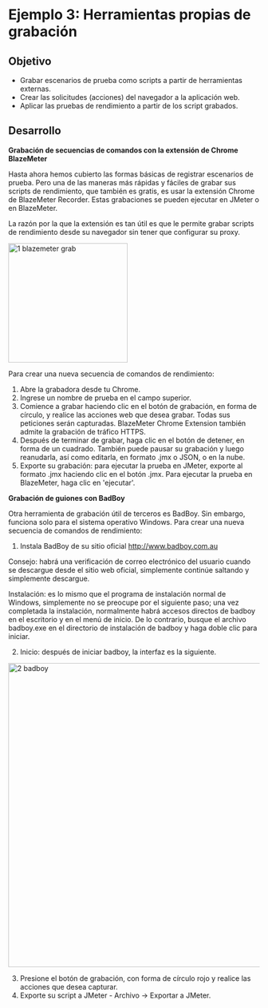 # Ejemplo 3: Herramientas propias de grabación

## Objetivo

* Grabar escenarios de prueba como scripts a partir de herramientas externas.
* Crear las solicitudes (acciones) del navegador a la aplicación web.
* Aplicar las pruebas de rendimiento a partir de los script grabados.

## Desarrollo

**Grabación de secuencias de comandos con la extensión de Chrome BlazeMeter**

Hasta ahora hemos cubierto las formas básicas de registrar escenarios de prueba. Pero una de las maneras más rápidas y fáciles de grabar sus scripts de rendimiento, que también es gratis, es usar la extensión Chrome de BlazeMeter Recorder. Estas grabaciones se pueden ejecutar en JMeter o en BlazeMeter.

La razón por la que la extensión es tan útil es que le permite grabar scripts de rendimiento desde su navegador sin tener que configurar su proxy.

<img width="239" alt="1  blazemeter grab" src="https://user-images.githubusercontent.com/22419786/155262087-5076c731-2116-46a1-a772-d03e04c6fea6.png">

Para crear una nueva secuencia de comandos de rendimiento:
1. Abre la grabadora desde tu Chrome.
2. Ingrese un nombre de prueba en el campo superior.
3. Comience a grabar haciendo clic en el botón de grabación, en forma de círculo, y realice las acciones web que desea grabar. Todas sus peticiones serán capturadas. BlazeMeter Chrome Extension también admite la grabación de tráfico HTTPS.
4. Después de terminar de grabar, haga clic en el botón de detener, en forma de un cuadrado. También puede pausar su grabación y luego reanudarla, así como editarla, en formato .jmx o JSON, o en la nube.
5. Exporte su grabación: para ejecutar la prueba en JMeter, exporte al formato .jmx haciendo clic en el botón .jmx. Para ejecutar la prueba en BlazeMeter, haga clic en 'ejecutar'.

**Grabación de guiones con BadBoy**

Otra herramienta de grabación útil de terceros es BadBoy. Sin embargo, funciona solo para el sistema operativo Windows. Para crear una nueva secuencia de comandos de rendimiento:

1. Instala BadBoy de su sitio oficial http://www.badboy.com.au

Consejo: habrá una verificación de correo electrónico del usuario cuando se descargue desde el sitio web oficial, simplemente continúe saltando y simplemente descargue.

Instalación: es lo mismo que el programa de instalación normal de Windows, simplemente no se preocupe por el siguiente paso; una vez completada la instalación, normalmente habrá accesos directos de badboy en el escritorio y en el menú de inicio. De lo contrario, busque el archivo badboy.exe en el directorio de instalación de badboy y haga doble clic para iniciar.

2. Inicio: después de iniciar badboy, la interfaz es la siguiente.

<img width="609" alt="2  badboy" src="https://user-images.githubusercontent.com/22419786/155262267-80985e33-4a95-4c50-9a79-4f7948ffd010.png">

3. Presione el botón de grabación, con forma de círculo rojo y realice las acciones que desea capturar.
4. Exporte su script a JMeter - Archivo -> Exportar a JMeter.
